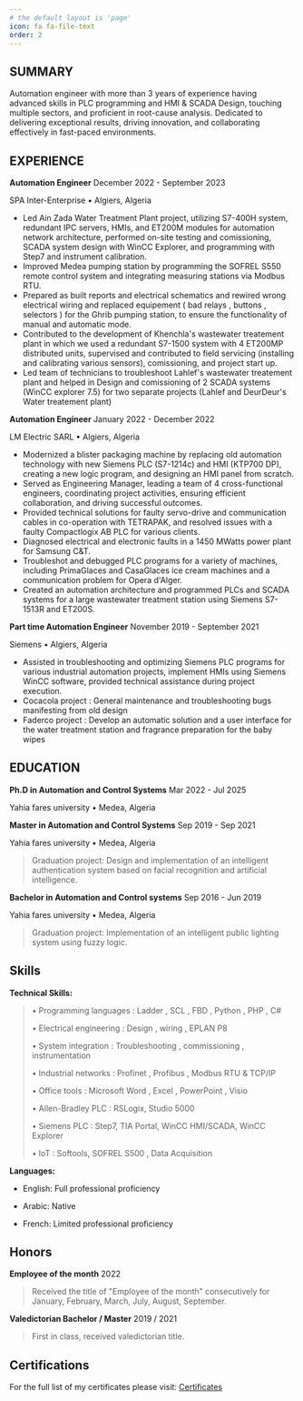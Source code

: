 ```yaml
---
# the default layout is 'page'
icon: fa fa-file-text
order: 2
---
```


## SUMMARY

Automation engineer with more than 3 years of experience having advanced skills in PLC programming and HMI & SCADA Design, touching multiple sectors, and proficient in root-cause analysis. Dedicated to delivering exceptional results, driving innovation, and collaborating effectively in fast-paced environments.

## EXPERIENCE

**Automation Engineer** December 2022 - September 2023

SPA Inter-Enterprise • Algiers, Algeria

*	Led Ain Zada Water Treatment Plant project, utilizing S7-400H system, redundant IPC servers, HMIs, and ET200M modules for automation network architecture, performed on-site testing and comissioning, SCADA system design with WinCC Explorer, and programming with Step7 and instrument calibration.
*	Improved Medea pumping station by programming the SOFREL S550 remote control system and integrating measuring stations via Modbus RTU.
*	Prepared as built reports and electrical schematics and rewired wrong electrical wiring and replaced equipement ( bad relays , buttons , selectors ) for the Ghrib pumping station, to ensure the functionality of manual and automatic mode.
*	Contributed to the development of Khenchla's wastewater treatement plant in which we used a redundant S7-1500 system with 4 ET200MP distributed units, supervised and contributed to field servicing (installing and calibrating various sensors), comissioning, and project start up.
*	Led team of technicians to troubleshoot Lahlef's wastewater treatement plant and helped in Design and comissioning of 2 SCADA systems (WinCC explorer 7.5) for two separate projects (Lahlef and DeurDeur's Water treatement plant)  

**Automation Engineer** January 2022 - December 2022

LM Electric SARL • Algiers, Algeria

* Modernized a blister packaging machine by replacing old automation technology with new Siemens PLC (S7-1214c) and HMI (KTP700 DP), creating a new logic program, and designing an HMI panel from scratch.
*	Served as Engineering Manager, leading a team of 4 cross-functional engineers, coordinating project activities, ensuring efficient collaboration, and driving successful outcomes.
*	Provided technical solutions for faulty servo-drive and communication cables in co-operation with TETRAPAK, and resolved issues with a faulty Compactlogix AB PLC for various clients.
*	Diagnosed electrical and electronic faults in a 1450 MWatts power plant for Samsung C&T.
*	Troubleshot and debugged PLC programs for a variety of machines, including PrimaGlaces and CasaGlaces ice cream machines and a communication problem for Opera d'Alger.
*	Created an automation architecture and programmed PLCs and SCADA systems for a large wastewater treatment station using Siemens S7-1513R and ET200S.


**Part time Automation Engineer** November 2019 - September 2021

Siemens • Algiers, Algeria

*	Assisted in troubleshooting and optimizing Siemens PLC programs for various industrial automation projects, implement HMIs using Siemens WinCC software, provided technical assistance during project execution.
*	Cocacola project : General maintenance and troubleshooting bugs manifesting from old design
*	Faderco project : Develop an automatic solution and a user interface for the water treatment station and fragrance preparation for the baby wipes

## EDUCATION

**Ph.D in Automation and Control Systems** Mar 2022 - Jul 2025

Yahia fares university • Medea, Algeria

**Master in Automation and Control Systems** Sep 2019 - Sep 2021

Yahia fares university • Medea, Algeria

> Graduation project: Design and implementation of an intelligent
> authentication system based on facial recognition and artificial
> intelligence.

**Bachelor in Automation and Control systems** Sep 2016 - Jun 2019

Yahia fares university • Medea, Algeria

> Graduation project: Implementation of an intelligent public lighting
> system using fuzzy logic.

## Skills

**Technical Skills:**

> • Programming languages : Ladder , SCL , FBD , Python , PHP , C#
>
> • Electrical engineering : Design , wiring , EPLAN P8
>
> • System integration : Troubleshooting , commissioning , instrumentation
>
> • Industrial networks : Profinet , Profibus , Modbus RTU & TCP/IP
>
> • Office tools : Microsoft Word , Excel , PowerPoint , Visio
>
> • Allen-Bradley PLC : RSLogix, Studio 5000
>
> • Siemens PLC : Step7, TIA Portal, WinCC HMI/SCADA, WinCC Explorer
>
> • IoT : Softools, SOFREL S500 , Data Acquisition

**Languages:**

-   English: Full professional proficiency

-   Arabic: Native

-   French: Limited professional proficiency

## Honors

**Employee of the month** 2022

> Received the title of \"Employee of the month\" consecutively for
> January, February, March, July, August, September.

**Valedictorian Bachelor / Master** 2019 / 2021

> First in class, received valedictorian title.

## Certifications
For the full list of my certificates please visit:
[Certificates](../categories/certificate/)
